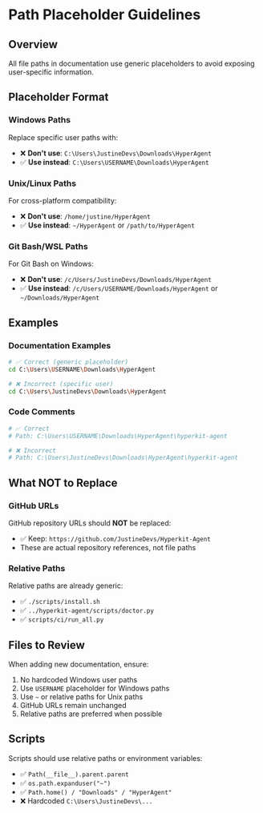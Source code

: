 # Path Placeholder Guidelines

## Overview

All file paths in documentation use generic placeholders to avoid exposing user-specific information.

## Placeholder Format

### Windows Paths

Replace specific user paths with:
- ❌ **Don't use**: `C:\Users\JustineDevs\Downloads\HyperAgent`
- ✅ **Use instead**: `C:\Users\USERNAME\Downloads\HyperAgent`

### Unix/Linux Paths

For cross-platform compatibility:
- ❌ **Don't use**: `/home/justine/HyperAgent`
- ✅ **Use instead**: `~/HyperAgent` or `/path/to/HyperAgent`

### Git Bash/WSL Paths

For Git Bash on Windows:
- ❌ **Don't use**: `/c/Users/JustineDevs/Downloads/HyperAgent`
- ✅ **Use instead**: `/c/Users/USERNAME/Downloads/HyperAgent` or `~/Downloads/HyperAgent`

## Examples

### Documentation Examples

```bash
# ✅ Correct (generic placeholder)
cd C:\Users\USERNAME\Downloads\HyperAgent

# ❌ Incorrect (specific user)
cd C:\Users\JustineDevs\Downloads\HyperAgent
```

### Code Comments

```python
# ✅ Correct
# Path: C:\Users\USERNAME\Downloads\HyperAgent\hyperkit-agent

# ❌ Incorrect  
# Path: C:\Users\JustineDevs\Downloads\HyperAgent\hyperkit-agent
```

## What NOT to Replace

### GitHub URLs

GitHub repository URLs should **NOT** be replaced:
- ✅ Keep: `https://github.com/JustineDevs/Hyperkit-Agent`
- These are actual repository references, not file paths

### Relative Paths

Relative paths are already generic:
- ✅ `./scripts/install.sh`
- ✅ `../hyperkit-agent/scripts/doctor.py`
- ✅ `scripts/ci/run_all.py`

## Files to Review

When adding new documentation, ensure:
1. No hardcoded Windows user paths
2. Use `USERNAME` placeholder for Windows paths
3. Use `~` or relative paths for Unix paths
4. GitHub URLs remain unchanged
5. Relative paths are preferred when possible

## Scripts

Scripts should use relative paths or environment variables:
- ✅ `Path(__file__).parent.parent`
- ✅ `os.path.expanduser("~")`
- ✅ `Path.home() / "Downloads" / "HyperAgent"`
- ❌ Hardcoded `C:\Users\JustineDevs\...`

